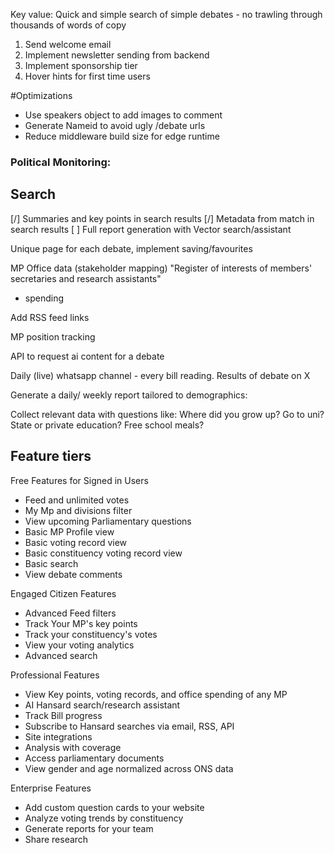 Key value: Quick and simple search of simple debates - no trawling through thousands of words of copy

1) Send welcome email 
2) Implement newsletter sending from backend
3) Implement sponsorship tier
4) Hover hints for first time users

#Optimizations
- Use speakers object to add images to comment
- Generate Nameid to avoid ugly /debate urls
- Reduce middleware build size for edge runtime

### Political Monitoring:
## Search
[/] Summaries and key points in search results
[/] Metadata from match in search results
[ ] Full report generation with Vector search/assistant

Unique page for each debate, implement saving/favourites

MP Office data (stakeholder mapping)
"Register of interests of members' secretaries and research assistants"
+ spending

Add RSS feed links

MP position tracking

API to request ai content for a debate

Daily (live) whatsapp channel - every bill reading. Results of debate on X

Generate a daily/ weekly report tailored to demographics:

Collect relevant data with questions like:
Where did you grow up?
Go to uni?
State or private education?
Free school meals?


## Feature tiers
Free Features for Signed in Users
- Feed and unlimited votes
- My Mp and divisions filter
- View upcoming Parliamentary questions
- Basic MP Profile view
- Basic voting record view
- Basic constituency voting record view
- Basic search
- View debate comments

Engaged Citizen Features
- Advanced Feed filters
- Track Your MP's key points
- Track your constituency's votes
- View your voting analytics
- Advanced search

Professional Features
- View Key points, voting records, and office spending of any MP
- AI Hansard search/research assistant
- Track Bill progress
- Subscribe to Hansard searches via email, RSS, API
- Site integrations
- Analysis with coverage
- Access parliamentary documents
- View gender and age normalized across ONS data

Enterprise Features
- Add custom question cards to your website
- Analyze voting trends by constituency
- Generate reports for your team
- Share research